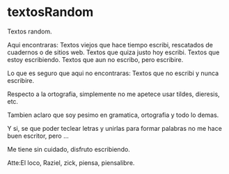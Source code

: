 # textosRandom
Textos random.

Aqui encontraras:
Textos viejos que hace tiempo escribi, rescatados de cuadernos o de sitios web.
Textos que quiza justo hoy escribi.
Textos que estoy escribiendo.
Textos que aun no escribo, pero escribire.

Lo que es seguro que aqui no encontraras:
Textos que no escribi y nunca escribire.

Respecto a la ortografia, simplemente no me apetece usar tildes, dieresis, etc.

Tambien aclaro que soy pesimo en gramatica, ortografia y todo lo demas.

Y si, se que poder teclear letras y unirlas para formar palabras no me hace buen escritor, pero ...

Me tiene sin cuidado, disfruto escribiendo.

Atte:El loco, Raziel, zick, piensa, piensalibre.
